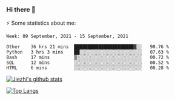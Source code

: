 ### Hi there 👋

⚡ Some statistics about me:


<!--START_SECTION:waka-->
```text
Week: 09 September, 2021 - 15 September, 2021

Other    36 hrs 21 mins  ██████████████████████▓░░   90.76 % 
Python   3 hrs 3 mins    ██░░░░░░░░░░░░░░░░░░░░░░░   07.63 % 
Bash     17 mins         ▒░░░░░░░░░░░░░░░░░░░░░░░░   00.72 % 
SQL      12 mins         ░░░░░░░░░░░░░░░░░░░░░░░░░   00.52 % 
HTML     6 mins          ░░░░░░░░░░░░░░░░░░░░░░░░░   00.28 % 
```
<!--END_SECTION:waka-->





[![Jiezhi's github stats](https://github-readme-stats.vercel.app/api?username=Jiezhi&show_icons=true)](https://github.com/Jiezhi/github-readme-stats)

[![Top Langs](https://github-readme-stats.vercel.app/api/top-langs/?username=Jiezhi&hide=javascript,html)](https://github.com/Jiezhi/github-readme-stats)
<!--
**Jiezhi/Jiezhi** is a ✨ _special_ ✨ repository because its `README.md` (this file) appears on your GitHub profile.

Here are some ideas to get you started:

- 🔭 I’m currently working on ...
- 🌱 I’m currently learning ...
- 👯 I’m looking to collaborate on ...
- 🤔 I’m looking for help with ...
- 💬 Ask me about ...
- 📫 How to reach me: ...
- 😄 Pronouns: ...
- ⚡ Fun fact: ...
-->

